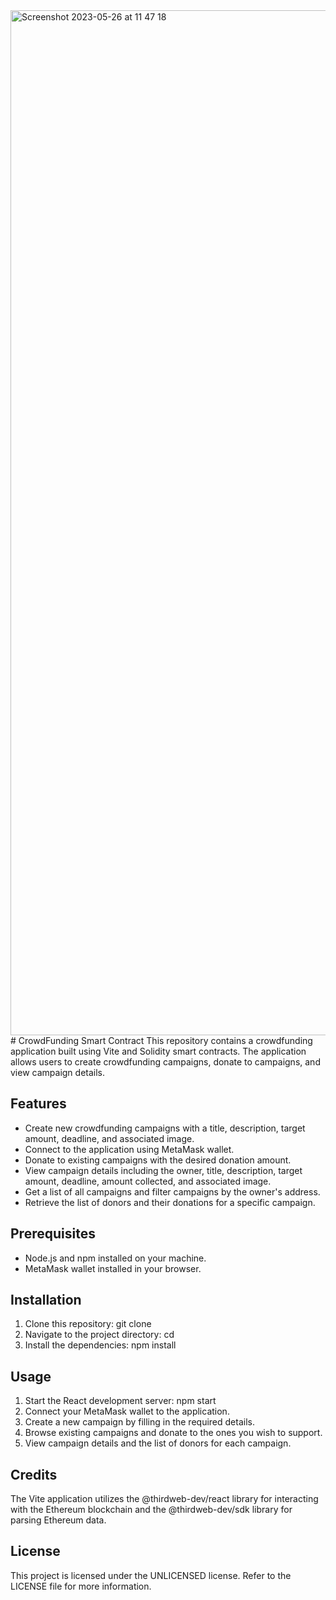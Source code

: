 <img width="1640" alt="Screenshot 2023-05-26 at 11 47 18" src="https://github.com/ThomasHeim11/Web3-Project-/assets/106417552/98d386d3-664d-444e-910a-dc4d7f3239a3">
# CrowdFunding Smart Contract
This repository contains a crowdfunding application built using Vite and Solidity smart contracts. The application allows users to create crowdfunding campaigns, donate to campaigns, and view campaign details.


## Features
- Create new crowdfunding campaigns with a title, description, target amount, deadline, and associated image.
- Connect to the application using MetaMask wallet.
- Donate to existing campaigns with the desired donation amount.
- View campaign details including the owner, title, description, target amount, deadline, amount collected, and associated image.
- Get a list of all campaigns and filter campaigns by the owner's address.
- Retrieve the list of donors and their donations for a specific campaign.


## Prerequisites
- Node.js and npm installed on your machine.
- MetaMask wallet installed in your browser.

## Installation
1. Clone this repository: git clone <repository-url>
2. Navigate to the project directory: cd <project-directory>
3. Install the dependencies: npm install
  
## Usage
1. Start the React development server: npm start
2. Connect your MetaMask wallet to the application.
3. Create a new campaign by filling in the required details.
4. Browse existing campaigns and donate to the ones you wish to support.
5. View campaign details and the list of donors for each campaign.

## Credits
The Vite application utilizes the @thirdweb-dev/react library for interacting with the Ethereum blockchain and the @thirdweb-dev/sdk library for parsing Ethereum data.

## License
 This project is licensed under the UNLICENSED license. Refer to the LICENSE file for more information.
